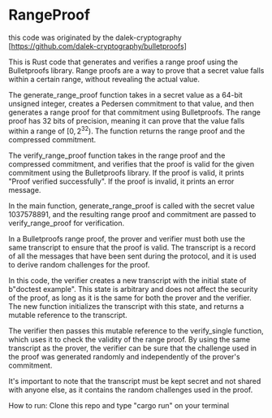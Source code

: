 # RangeProof 

this code was originated by the dalek-cryptography [https://github.com/dalek-cryptography/bulletproofs]

This is Rust code that generates and verifies a range proof using the Bulletproofs library. 
Range proofs are a way to prove that a secret value falls within a certain range, without revealing the actual value.



The generate_range_proof function takes in a secret value as a 64-bit unsigned integer, creates a Pedersen commitment to that value, and then generates a range proof for that commitment using Bulletproofs. The range proof has 32 bits of precision, meaning it can prove that the value falls within a range of $[0, 2^{32})$. 
The function returns the range proof and the compressed commitment.

The verify_range_proof function takes in the range proof and the compressed commitment, and verifies that the proof is valid for the given commitment using the Bulletproofs library. 
If the proof is valid, it prints "Proof verified successfully". 
If the proof is invalid, it prints an error message.

In the main function, generate_range_proof is called with the secret value 1037578891, and the resulting range proof and commitment are passed to verify_range_proof for verification.

In a Bulletproofs range proof, the prover and verifier must both use the same transcript to ensure that the proof is valid. The transcript is a record of all the messages that have been sent during the protocol, and it is used to derive random challenges for the proof.

In this code, the verifier creates a new transcript with the initial state of b"doctest example". This state is arbitrary and does not affect the security of the proof, as long as it is the same for both the prover and the verifier. The new function initializes the transcript with this state, and returns a mutable reference to the transcript.

The verifier then passes this mutable reference to the verify_single function, which uses it to check the validity of the range proof. By using the same transcript as the prover, the verifier can be sure that the challenge used in the proof was generated randomly and independently of the prover's commitment.

It's important to note that the transcript must be kept secret and not shared with anyone else, as it contains the random challenges used in the proof.


How to run:
Clone this repo and type "cargo run" on your terminal
